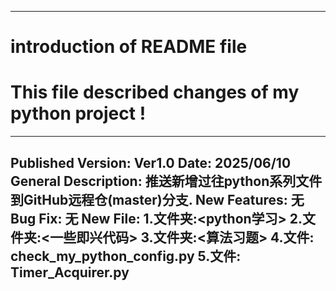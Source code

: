 -----------------------------------------------------------------
# introduction of README file
# This file described changes of my python project !
-----------------------------------------------------------------
Published Version: Ver1.0   Date: 2025/06/10
General Description:
    推送新增过往python系列文件到GitHub远程仓(master)分支.
New Features:
    无
Bug Fix:
    无
New File:
    1.文件夹:<python学习>
    2.文件夹:<一些即兴代码>
    3.文件夹:<算法习题>
    4.文件: check_my_python_config.py
    5.文件: Timer_Acquirer.py
-----------------------------------------------------------------
    